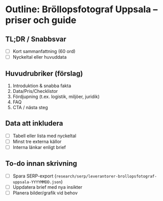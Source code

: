 # Outline: Bröllopsfotograf Uppsala – priser och guide

## TL;DR / Snabbsvar
- [ ] Kort sammanfattning (60 ord)
- [ ] Nyckeltal eller huvuddata

## Huvudrubriker (förslag)
1. Introduktion & snabba fakta
2. Data/Pris/Checklistor
3. Fördjupning (t.ex. logistik, miljöer, juridik)
4. FAQ
5. CTA / nästa steg

## Data att inkludera
- [ ] Tabell eller lista med nyckeltal
- [ ] Minst tre externa källor
- [ ] Interna länkar enligt brief

## To-do innan skrivning
- [ ] Spara SERP-export (`research/serp/leverantorer-brollopsfotograf-uppsala-YYYYMMDD.json`)
- [ ] Uppdatera brief med nya insikter
- [ ] Planera bilder/grafik vid behov
